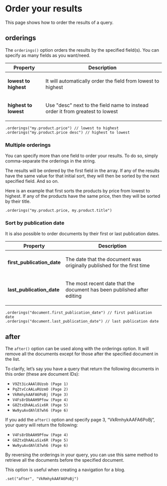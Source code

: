 # Order your results

This page shows how to order the results of a query.

## orderings

The `orderings()` option orders the results by the specified field(s). You can specify as many fields as you want/need.

| Property                                | Description                                                                                    |
| --------------------------------------- | ---------------------------------------------------------------------------------------------- |
| <strong>lowest to highest</strong><br/> | <p>It will automatically order the field from lowest to highest</p>                            |
| <strong>highest to lowest</strong><br/> | <p>Use &quot;desc&quot; next to the field name to instead order it from greatest to lowest</p> |

```
.orderings("my.product.price") // lowest to highest
.orderings("my.product.price desc") // highest to lowest
```

### Multiple orderings

You can specify more than one field to order your results. To do so, simply comma-separate the orderings in the string.

The results will be ordered by the first field in the array. If any of the results have the same value for that initial sort, they will then be sorted by the next specified field. And so on.

Here is an example that first sorts the products by price from lowest to highest. If any of the products have the same price, then they will be sorted by their title.

```
.orderings("my.product.price, my.product.title")
```

### Sort by publication date

It is also possible to order documents by their first or last publication dates.

| Property                                     | Description                                                                    |
| -------------------------------------------- | ------------------------------------------------------------------------------ |
| <strong>first_publication_date</strong><br/> | <p>The date that the document was originally published for the first time</p>  |
| <strong>last_publication_date</strong><br/>  | <p>The most recent date that the document has been published after editing</p> |

```
.orderings("document.first_publication_date") // first publication date
.orderings("document.last_publication_date") // last publication date
```

## after

The `after()` option can be used along with the orderings option. It will remove all the documents except for those after the specified document in the list.

To clarify, let’s say you have a query that return the following documents in this order (these are document IDs):

- `V9Zt3icAAAl8Uzob (Page 1)`
- `PqZtvCcAALuRUzmO (Page 2)`
- `VkRmhykAAFA6PoBj (Page 3)`
- `V4Fs8rDbAAH9Pfow (Page 4)`
- `G8ZtxQhAALuSix6R (Page 5)`
- `Ww9yuAvdAhl87wh6 (Page 6)`

If you add the `after()` option and specify page 3, “VkRmhykAAFA6PoBj”, your query will return the following:

- `V4Fs8rDbAAH9Pfow (Page 4)`
- `G8ZtxQhAALuSix6R (Page 5)`
- `Ww9yuAvdAhl87wh6 (Page 6)`

By reversing the orderings in your query, you can use this same method to retrieve all the documents before the specified document.

This option is useful when creating a navigation for a blog.

```
.set("after", "VkRmhykAAFA6PoBj")
```
